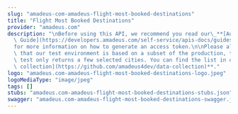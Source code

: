 ```yaml
---
slug: "amadeus-com-amadeus-flight-most-booked-destinations"
title: "Flight Most Booked Destinations"
provider: "amadeus.com"
description: "\nBefore using this API, we recommend you read our\_**[Authorization\
  \ Guide](https://developers.amadeus.com/self-service/apis-docs/guides/authorization-262)**\_\
  for more information on how to generate an access token.\n\nPlease also be aware\
  \ that our test environment is based on a subset of the production, this API in\
  \ test only returns a few selected cities. You can find the list in our **[data\
  \ collection](https://github.com/amadeus4dev/data-collection)**."
logo: "amadeus.com-amadeus-flight-most-booked-destinations-logo.jpeg"
logoMediaType: "image/jpeg"
tags: []
stubs: "amadeus.com-amadeus-flight-most-booked-destinations-stubs.json"
swagger: "amadeus.com-amadeus-flight-most-booked-destinations-swagger.json"
---
```

